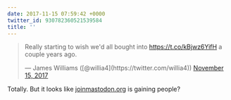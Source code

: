 ```yaml
---
date: 2017-11-15 07:59:42 +0000
twitter_id: 930782360521539584
title: ''
---
```


<blockquote class="twitter-tweet"><p lang="en" dir="ltr">Really starting to wish we&#39;d all bought into <a href="https://t.co/kBjwz6YifH">https://t.co/kBjwz6YifH</a> a couple years ago.</p>&mdash; James Williams ([@willia4](https://twitter.com/willia4)) <a href="https://twitter.com/willia4/status/930778668112207872?ref_src=twsrc%5Etfw">November 15, 2017</a></blockquote>
<script async src="https://platform.twitter.com/widgets.js" charset="utf-8"></script>

Totally. But it looks like [joinmastodon.org](http://joinmastodon.org) is gaining people?
